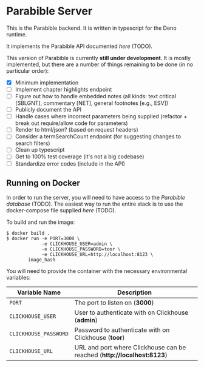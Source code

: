 # Parabible Server

This is the Parabible backend. It is written in typescript for the Deno runtime.

It implements the Parabible API documented *here* (TODO).

This version of Parabible is currently **still under development**. It is mostly implemented, but there are a number of things remaining to be done (in no particular order):

 - [X] Minimum implementation
 - [ ] Implement chapter highlights endpoint
 - [ ] Figure out how to handle embedded notes (all kinds: text critical [SBLGNT], commentary [NET], general footnotes [e.g., ESV])
 - [ ] Publicly document the API
 - [ ] Handle cases where incorrect parameters being supplied (refactor + break out require/allow code for parameters)
 - [ ] Render to html/json? (based on request headers)
 - [ ] Consider a termSearchCount endpoint (for suggesting changes to search filters)
 - [ ] Clean up typescript
 - [ ] Get to 100% test coverage (it's not a big codebase)
 - [ ] Standardize error codes (include in the API)

## Running on Docker

In order to run the server, you will need to have access to the *Parabible database* (TODO). The easiest way to run the entire stack is to use the docker-compose file supplied *here* (TODO).

To build and run the image:

```
$ docker build .
$ docker run -e PORT=3000 \
             -e CLICKHOUSE_USER=admin \
             -e CLICKHOUSE_PASSWORD=toor \
             -e CLICKHOUSE_URL=http://localhost:8123 \
        image_hash
```

You will need to provide the container with the necessary environmental variables:

| Variable Name | Description |
|---------------|-------------|
| `PORT` | The port to listen on (**3000**) |
| `CLICKHOUSE_USER` | User to authenticate with on Clickhouse (**admin**) |
| `CLICKHOUSE_PASSWORD` | Password to authenticate with on Clickhouse (**toor**) |
| `CLICKHOUSE_URL` | URL and port where Clickhouse can be reached (**http://localhost:8123**) |
